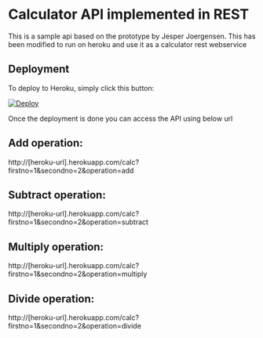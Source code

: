 Calculator API implemented in REST
==============

This is a sample api based on the prototype by Jesper Joergensen. This has been modified to run on heroku and use it as a calculator rest webservice

Deployment
----------

To deploy to Heroku, simply click this button: 

[![Deploy](https://www.herokucdn.com/deploy/button.png)](https://heroku.com/deploy?template=https://github.com/VinayBhalerao/calc-rest)

Once the deployment is done you can access the API using below url

Add operation:
-------------
http://[heroku-url].herokuapp.com/calc?firstno=1&secondno=2&operation=add

Subtract operation:
------------
http://[heroku-url].herokuapp.com/calc?firstno=1&secondno=2&operation=subtract

Multiply operation:
-----------
http://[heroku-url].herokuapp.com/calc?firstno=1&secondno=2&operation=multiply

Divide operation:
----------
http://[heroku-url].herokuapp.com/calc?firstno=1&secondno=2&operation=divide
